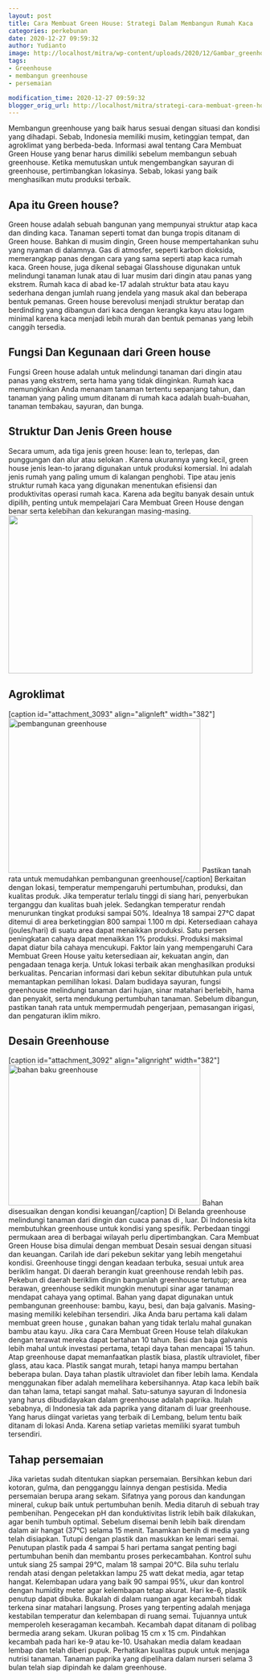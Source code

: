 ```yaml
---
layout: post
title: Cara Membuat Green House: Strategi Dalam Membangun Rumah Kaca
categories: perkebunan
date: 2020-12-27 09:59:32
author: Yudianto
image: http://localhost/mitra/wp-content/uploads/2020/12/Gambar_greenhouse_1024x679.jpg
tags:
- Greenhouse
- membangun greenhouse
- persemaian

modification_time: 2020-12-27 09:59:32
blogger_orig_url: http://localhost/mitra/strategi-cara-membuat-green-house.html
---
```


Membangun greenhouse yang baik harus sesuai dengan situasi dan kondisi yang dihadapi. Sebab, Indonesia memiliki musim, ketinggian tempat, dan agroklimat yang berbeda-beda.
Informasi awal tentang Cara Membuat Green House yang benar harus dimiliki sebelum membangun sebuah greenhouse. Ketika memutuskan untuk mengembangkan sayuran di greenhouse, pertimbangkan lokasinya. Sebab, lokasi yang baik menghasilkan mutu produksi terbaik.
<h2>Apa itu Green house?</h2>
Green house adalah sebuah bangunan yang mempunyai struktur atap kaca dan dinding kaca. Tanaman seperti tomat dan bunga tropis ditanam di Green house. Bahkan di musim dingin, Green house mempertahankan suhu yang nyaman di dalamnya. Gas di atmosfer, seperti karbon dioksida, memerangkap panas dengan cara yang sama seperti atap kaca rumah kaca.
Green house, juga dikenal sebagai Glasshouse digunakan untuk melindungi tanaman lunak atau di luar musim dari dingin atau panas yang ekstrem. Rumah kaca di abad ke-17 adalah struktur bata atau kayu sederhana dengan jumlah ruang jendela yang masuk akal dan beberapa bentuk pemanas.
Green house berevolusi menjadi struktur beratap dan berdinding yang dibangun dari kaca dengan kerangka kayu atau logam minimal karena kaca menjadi lebih murah dan bentuk pemanas yang lebih canggih tersedia.
<h2>Fungsi Dan Kegunaan dari Green house</h2>
Fungsi Green house adalah untuk melindungi tanaman dari dingin atau panas yang ekstrem, serta hama yang tidak diinginkan. Rumah kaca memungkinkan Anda menanam tanaman tertentu sepanjang tahun, dan tanaman yang paling umum ditanam di rumah kaca adalah buah-buahan, tanaman tembakau, sayuran, dan bunga.
<h2>Struktur Dan Jenis Green house</h2>
Secara umum, ada tiga jenis green house: lean to, terlepas, dan punggungan dan alur atau selokan . Karena ukurannya yang kecil, green house jenis  lean-to jarang digunakan untuk produksi komersial. Ini adalah jenis rumah yang paling umum di kalangan penghobi.
Tipe atau jenis struktur rumah kaca yang digunakan menentukan efisiensi dan produktivitas operasi rumah kaca. Karena ada begitu banyak desain untuk dipilih, penting untuk mempelajari Cara Membuat Green House dengan benar serta kelebihan dan kekurangan masing-masing.
<img class="aligncenter wp-image-18821 size-full" src="http://127.0.0.1/mitra/wp-content/uploads/2020/12/struct1.gif" alt="" width="486" height="314" />
<h2 id="Agroklimat">Agroklimat</h2>
[caption id="attachment_3093" align="alignleft" width="382"]<a href="http://127.0.0.1/mitra/wp-content/uploads/2020/12/Gambar_greenhouse2_954x768.jpg"><img class="wp-image-3093 size-full" src="http://127.0.0.1/mitra/wp-content/uploads/2020/12/Gambar_greenhouse2_954x768.jpg" alt="pembangunan greenhouse" width="382" height="307" /></a> Pastikan tanah rata untuk memudahkan pembangunan greenhouse[/caption]
Berkaitan dengan lokasi, temperatur mempengaruhi pertumbuhan, produksi, dan kualitas produk. Jika temperatur terlalu tinggi di siang hari, penyerbukan terganggu dan kualitas buah jelek.
Sedangkan temperatur rendah menurunkan tingkat produksi sampai 50%. Idealnya 18 sampai 27°C dapat ditemui di area berketinggian 800 sampai 1.100 m dpi.
Ketersediaan cahaya (joules/hari) di suatu area dapat menaikkan produksi. Satu persen peningkatan cahaya dapat menaikkan 1% produksi. Produksi maksimal dapat diatur bila cahaya mencukupi.
Faktor lain yang mempengaruhi Cara Membuat Green House yaitu ketersediaan air, kekuatan angin, dan pengadaan tenaga kerja. Untuk lokasi terbaik akan menghasilkan produksi berkualitas. Pencarian informasi dari kebun sekitar dibutuhkan pula untuk memantapkan pemilihan lokasi.
Dalam budidaya sayuran, fungsi greenhouse melindungi tanaman dari hujan, sinar matahari berlebih, hama dan penyakit, serta mendukung pertumbuhan tanaman. Sebelum dibangun, pastikan tanah rata untuk mempermudah pengerjaan, pemasangan irigasi, dan pengaturan iklim mikro.
<h2 id="Desain">Desain Greenhouse</h2>
[caption id="attachment_3092" align="alignright" width="382"]<a href="http://127.0.0.1/mitra/wp-content/uploads/2020/12/Gambar_greenhouse1_1024x750.jpg"><img class=" wp-image-3092" src="http://127.0.0.1/mitra/wp-content/uploads/2020/12/Gambar_greenhouse1_1024x750.jpg" alt="bahan baku greenhouse" width="382" height="280" /></a> Bahan disesuaikan dengan kondisi keuangan[/caption]
Di Belanda greenhouse melindungi tanaman dari dingin dan cuaca panas di , luar. Di Indonesia kita membutuhkan greenhouse untuk kondisi yang spesifik. Perbedaan tinggi permukaan area di berbagai wilayah perlu dipertimbangkan.
Cara Membuat Green House bisa dimulai dengan membuat Desain sesuai dengan situasi dan keuangan. Carilah ide dari pekebun sekitar yang lebih mengetahui kondisi.
Greenhouse tinggi dengan keadaan terbuka, sesuai untuk area beriklim hangat. Di daerah berangin kuat greenhouse rendah lebih pas.
Pekebun di daerah beriklim dingin bangunlah greenhouse tertutup; area berawan, greenhouse sedikit mungkin menutupi sinar agar tanaman mendapat cahaya yang optimal.
Bahan yang dapat digunakan untuk pembangunan greenhouse: bambu, kayu, besi, dan baja galvanis. Masing-masing memiliki kelebihan tersendiri.
Jika Anda baru pertama kali dalam membuat green house , gunakan bahan yang tidak terlalu mahal gunakan bambu atau kayu. Jika cara Cara Membuat Green House telah dilakukan dengan terawat mereka dapat bertahan 10 tahun. Besi dan baja galvanis lebih mahal untuk investasi pertama, tetapi daya tahan mencapai 15 tahun.
Atap greenhouse dapat memanfaatkan plastik biasa, plastik ultraviolet, fiber glass, atau kaca. Plastik sangat murah, tetapi hanya mampu bertahan beberapa bulan. Daya tahan plastik ultraviolet dan fiber lebih lama. Kendala menggunakan fiber adalah memelihara kebersihannya. Atap kaca lebih baik dan tahan lama, tetapi sangat mahal.
Satu-satunya sayuran di Indonesia yang harus dibudidayakan dalam greenhouse adalah paprika. Itulah sebabnya, di Indonesia tak ada paprika yang ditanam di luar greenhouse. Yang harus diingat varietas yang terbaik di Lembang, belum tentu baik ditanam di lokasi Anda. Karena setiap varietas memiliki syarat tumbuh tersendiri.
<h2 id="persemaian">Tahap persemaian</h2>
Jika varietas sudah ditentukan siapkan persemaian. Bersihkan kebun dari kotoran, gulma, dan pengganggu lainnya dengan pestisida. Media persemaian berupa arang sekam.
Sifatnya yang porous dan kandungan mineral, cukup baik untuk pertumbuhan benih. Media ditaruh di sebuah tray pembenihan. Pengecekan pH dan konduktivitas listrik lebih baik dilakukan, agar benih tumbuh optimal.
Sebelum disemai benih lebih baik direndam dalam air hangat (37°C) selama 15 menit. Tanamkan benih di media yang telah disiapkan. Tutupi dengan plastik dan masukkan ke lemari semai. Penutupan plastik pada 4 sampai 5 hari pertama sangat penting bagi pertumbuhan benih dan membantu proses perkecambahan.
Kontrol suhu untuk siang 25 sampai 29°C, malam 18 sampai 20°C. Bila suhu terlalu rendah atasi dengan peletakkan lampu 25 watt dekat media, agar tetap hangat. Kelembapan udara yang baik 90 sampai 95%, ukur dan kontrol dengan humidity meter agar kelembapan tetap akurat.
Hari ke-6, plastik penutup dapat dibuka. Bukalah di dalam ruangan agar kecambah tidak terkena sinar matahari langsung. Proses yang terpenting adalah menjaga kestabilan temperatur dan kelembapan di ruang semai. Tujuannya untuk memperoleh keseragaman kecambah.
Kecambah dapat ditanam di polibag bermedia arang sekam. Ukuran polibag 15 cm x 15 cm. Pindahkan kecambah pada hari ke-9 atau ke-10.
Usahakan media dalam keadaan lembap dan telah diberi pupuk. Perhatikan kualitas pupuk untuk menjaga nutrisi tanaman. Tanaman paprika yang dipelihara dalam nurseri selama 3 bulan telah siap dipindah ke dalam greenhouse.
